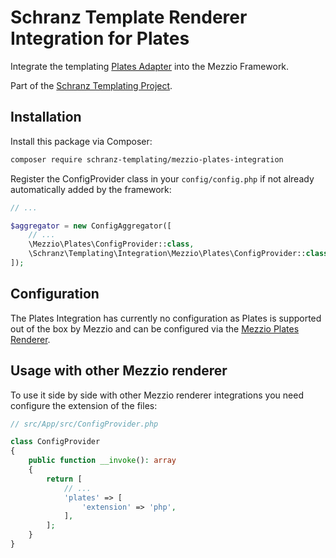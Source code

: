 # Schranz Template Renderer Integration for Plates

Integrate the templating [Plates Adapter](https://github.com/schranz-templating/plates-adapter) 
into the Mezzio Framework.

Part of the [Schranz Templating Project](https://github.com/schranz-templating/templating).

## Installation

Install this package via Composer:

```bash
composer require schranz-templating/mezzio-plates-integration
```

Register the ConfigProvider class in your `config/config.php` if not already automatically
added by the framework:

```php
// ...

$aggregator = new ConfigAggregator([
    // ...
    \Mezzio\Plates\ConfigProvider::class,
    \Schranz\Templating\Integration\Mezzio\Plates\ConfigProvider::class,
]);
```

## Configuration

The Plates Integration has currently no configuration as Plates
is supported out of the box by Mezzio and can be configured
via the [Mezzio Plates Renderer](https://docs.mezzio.dev/mezzio/v3/features/template/plates/).

## Usage with other Mezzio renderer

To use it side by side with other Mezzio renderer integrations you need configure the extension
of the files:

```php
// src/App/src/ConfigProvider.php

class ConfigProvider
{
    public function __invoke(): array
    {
        return [
            // ...
            'plates' => [
                'extension' => 'php',
            ],
        ];
    }
}
```
